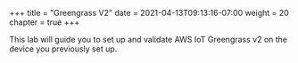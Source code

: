 +++
title = "Greengrass V2"
date = 2021-04-13T09:13:16-07:00
weight = 20
chapter = true
+++


This lab will guide you to set up and validate AWS IoT Greengrass v2 on the device you previously set up. 

